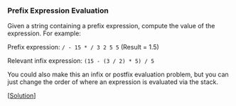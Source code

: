### Prefix Expression Evaluation

Given a string containing a prefix expression, compute the value of the expression. For example:

Prefix expression:
`/ - 15 * / 3 2 5 5`
(Result = 1.5)

Relevant infix expression:
`(15 - (3 / 2) * 5) / 5`

You could also make this an infix or postfix evaluation problem, but you can just change the order
of where an expression is evaluated via the stack.

\[[Solution](solution.cpp)\]

